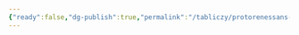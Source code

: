 ```yaml
---
{"ready":false,"dg-publish":true,"permalink":"/tabliczy/protorenessans-i-rannee-vozrozhdenie/sv-antonij-i-georgij/","dgPassFrontmatter":true}
---
```



